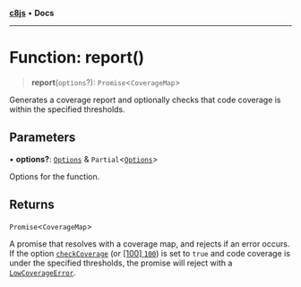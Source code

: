 [**c8js**](../README.md) • **Docs**

***

# Function: report()

> **report**(`options`?): `Promise`\<`CoverageMap`\>

Generates a coverage report and optionally checks that code coverage is within the specified
thresholds.

## Parameters

• **options?**: [`Options`](../namespaces/report/interfaces/Options.md) & `Partial`\<[`Options`](../namespaces/default/interfaces/Options.md)\>

Options for the function.

## Returns

`Promise`\<`CoverageMap`\>

A promise that resolves with a coverage map, and rejects if an error occurs.
If the option [`checkCoverage`](../namespaces/report/interfaces/Options.md#checkcoverage) (or [[100] `100`](../namespaces/checkCoverage/interfaces/Options.md)) is set to `true` and code coverage is under the specified
thresholds, the promise will reject with a [`LowCoverageError`](../classes/LowCoverageError.md).
